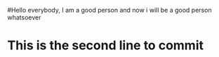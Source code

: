 #Hello everybody, I am a good person and now i will be a good person whatsoever


# This is the second line to commit